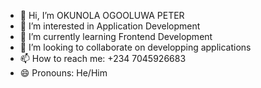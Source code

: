 - 👋 Hi, I’m OKUNOLA OGOOLUWA PETER
- 👀 I’m interested in Application Development
- 🌱 I’m currently learning Frontend Development
- 💞️ I’m looking to collaborate on developping applications
- 📫 How to reach me: +234 7045926683
- 😄 Pronouns: He/Him

<!---
Ogo-Aflare/Ogo-Aflare is a ✨ special ✨ repository because its `README.md` (this file) appears on your GitHub profile.
You can click the Preview link to take a look at your changes.
--->
